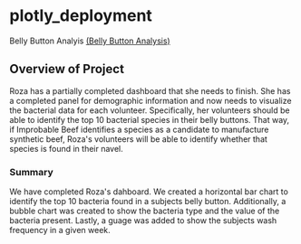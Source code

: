 # plotly_deployment
Belly Button Analyis
[(Belly Button Analysis)](https://john10roberts.github.io/plotly_deployment/)

 ## Overview of Project
Roza has a partially completed dashboard that she needs to finish. She has a completed panel for demographic information and now needs to visualize the bacterial data for each volunteer. Specifically, her volunteers should be able to identify the top 10 bacterial species in their belly buttons. That way, if Improbable Beef identifies a species as a candidate to manufacture synthetic beef, Roza's volunteers will be able to identify whether that species is found in their navel.

### Summary
We have completed Roza's dahboard.  We created a horizontal bar chart to identify the top 10 bacteria found in a subjects belly button.  Additionally, a bubble chart was created to show the bacteria type and the value of the bacteria present.  Lastly, a guage was added to show the subjects wash frequency in a given week. 
